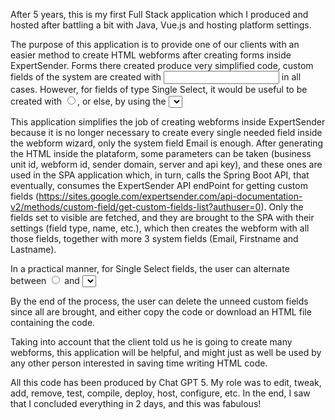 After 5 years, this is my first Full Stack application which I produced and hosted after battling a bit with Java, Vue.js and hosting platform settings.


The purpose of this application is to provide one of our clients with an easier method to create HTML webforms after creating forms inside ExpertSender. Forms there created produce very simplified code, custom fields of the system are created with <input type="text"> in all cases. However, for fields of type Single Select, it would be useful to be created with <input type="radio">, or else, by using the <select> tag for single selection (without attribute "multiple").


This application simplifies the job of creating webforms inside ExpertSender because it is no longer necessary to create every single needed field inside the webform wizard, only the system field Email is enough. After generating the HTML inside the plataform, some parameters can be taken (business unit id, webform id, sender domain, server and api key), and these ones are used in the SPA application which, in turn, calls the Spring Boot API, that eventually, consumes the ExpertSender API endPoint for getting custom fields (https://sites.google.com/expertsender.com/api-documentation-v2/methods/custom-field/get-custom-fields-list?authuser=0). Only the fields set to visible are fetched, and they are brought to the SPA with their settings (field type, name, etc.), which then creates the webform with all those fields, together with more 3 system fields (Email, Firstname and Lastname).


In a practical manner, for Single Select fields, the user can alternate between <input type="radio"> and <select> tag and check to see what fits better.


By the end of the process, the user can delete the unneed custom fields since all are brought, and either copy the code or download an HTML file containing the code.


Taking into account that the client told us he is going to create many webforms, this application will be helpful, and might just as well be used by any other person interested in saving time writing HTML code.


All this code has been produced by Chat GPT 5. My role was to edit, tweak, add, remove, test, compile, deploy, host, configure, etc. In the end, I saw that I concluded everything in 2 days, and this was fabulous!
